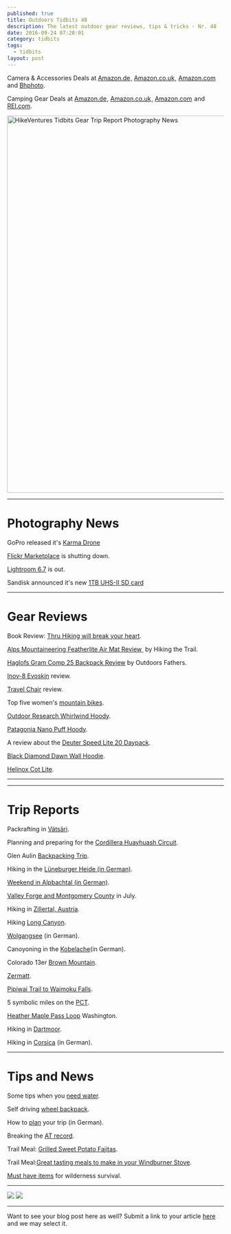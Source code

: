 ```yaml
---
published: true
title: Outdoors Tidbits 48
description: The latest outdoor gear reviews, tips & tricks - Nr. 48
date: 2016-09-24 07:28:01
category: tidbits
tags:
  - tidbits
layout: post
---
```


Camera & Accessories Deals at <a target="_blank" rel="nofollow" href="https://www.amazon.de/b/?_encoding=UTF8&camp=1638&creative=6742&linkCode=ur2&node=5457338031&pf_rd_i=571860&pf_rd_m=A3JWKAKR8XB7XF&pf_rd_p=1067386747&pf_rd_r=5564YVT458WCD2B30ZR9&pf_rd_s=merchandised-search-leftnav&pf_rd_t=101&site-redirect=de&tag=hikeve-21" rel="nofollow">Amazon.de</a><img src="http://ir-de.amazon-adsystem.com/e/ir?t=hikeve-21&l=ur2&o=3" width="1" height="1" border="0" alt="" style="border:none !important; margin:0px !important;"/>, <a target="_blank" rel="nofollow" href="https://www.amazon.co.uk/discounts-offers-pc-electronics/b/?_encoding=UTF8&camp=1634&creative=6738&linkCode=ur2&node=590987031&tag=hikeve07-21" rel="nofollow">Amazon.co.uk</a><img src="http://ir-uk.amazon-adsystem.com/e/ir?t=hikeve07-21&l=ur2&o=2" width="1" height="1" border="0" alt="" style="border:none !important; margin:0px !important;"/>, <a target="_blank" href="https://www.amazon.com/s/ref=s9_acss_bw_ln_camcolla_1_1?rh=i%3Aelectronics%2Cn%3A761198&ie=UTF8&pf_rd_m=ATVPDKIKX0DER&pf_rd_s=merchandised-search-leftnav&pf_rd_r=VJHQ4RB0RC82JN9P0705&pf_rd_t=101&pf_rd_p=2580408662&pf_rd_i=502394&_encoding=UTF8&tag=hikeve-20&linkCode=ur2&linkId=71ecc71caff04cc23a9737fbf6aa20a2&camp=1789&creative=9325" rel="nofollow">Amazon.com</a><img src="//ir-na.amazon-adsystem.com/e/ir?t=hikeve-20&l=ur2&o=1" width="1" height="1" border="0" alt="" style="border:none !important; margin:0px !important;" /> and <a href="http://www.bhphotovideo.com/find/dealZone.jsp/BI/19674/KBID/12320">Bhphoto</a>.

Camping Gear Deals at  <a target="_blank" rel="nofollow" href="https://www.amazon.de/s/?_encoding=UTF8&__mk_de_DE=%C3%85M%C3%85Z%C3%95%C3%91&bbn=16435091&camp=1638&creative=6742&linkCode=ur2&pf_rd_i=7194943031&pf_rd_m=A3JWKAKR8XB7XF&pf_rd_p=1e4b6427-ff04-4726-8a4e-7bfffbd495ae&pf_rd_r=2Z93BFR2FYQ5JCQ2GP6P&pf_rd_s=merchandised-search-leftnav&pf_rd_t=101&rh=i%3Asports%2Cn%3A16435051%2Cn%3A16435091%2Cn%3A16435151%2Cp_6%3AA3JWKAKR8XB7XF&site-redirect=de&tag=hikeve-21">Amazon.de</a><img src="http://ir-de.amazon-adsystem.com/e/ir?t=hikeve-21&l=ur2&o=3" width="1" height="1" border="0" alt="" style="border:none !important; margin:0px !important;" />, <a target="_blank" rel="nofollow" href="https://www.amazon.co.uk/s/?_encoding=UTF8&bbn=350630011&camp=1634&creative=6738&linkCode=ur2&pf_rd_i=319545011&pf_rd_m=A3P5ROKL5A1OLE&pf_rd_p=866645087&pf_rd_r=PKBNQ9633DWAG2Y7K80D&pf_rd_s=merchandised-search-leftnav&pf_rd_t=101&rh=i%3Asports%2Cn%3A318949011%2Cn%3A!319532011%2Cn%3A350630011%2Cn%3A319545011&tag=hikeve07-21" rel="nofollow">Amazon.co.uk</a><img src="http://ir-uk.amazon-adsystem.com/e/ir?t=hikeve07-21&l=ur2&o=2" width="1" height="1" border="0" alt="" style="border:none !important; margin:0px !important;" />, <a target="_blank" href="https://www.amazon.com/s/ref=amb_link_445064522_1?ie=UTF8&bbn=9927316011&field-pct-off=50-&lo=outdoor-recreation&rh=i%3Aoutdoor-recreation%2Cn%3A9927316011%2Cp_6%3AATVPDKIKX0DER%2Cn%3A3400371&pf_rd_m=ATVPDKIKX0DER&pf_rd_s=merchandised-search-leftnav&pf_rd_r=S3PAWAAFM66NGJ18FCH2&pf_rd_t=101&pf_rd_p=2362500142&pf_rd_i=9927316011&_encoding=UTF8&tag=hikeve-20&linkCode=ur2&linkId=63e7f0be9cfa6757362850ac0a82a8cb&camp=1789&creative=9325" rel="nofollow">Amazon.com</a><img src="//ir-na.amazon-adsystem.com/e/ir?t=hikeve-20&l=ur2&o=1" width="1" height="1" border="0" alt="" style="border:none !important; margin:0px !important;"> and <a href="https://www.rei.com/rei-garage/c/camping-and-hiking?r=c&pagesize=84&queryRule=outlet-only&ir=category%3Acamping-and-hiking&outlet=true" rel="nofollow">REI.com</a>.

<a data-flickr-embed="true"  href="https://www.flickr.com/photos/90204224@N07/15328753858/in/photolist-pCTf3y-pozkf1-pF3Zwy-pAZPNu-pD1wwh-pAZQiY-pAZPWW-pCLoYP-pCLp1x-pmxtmC-pmxStC-pD3Anc-pD1xwd-pD3As2-pmyib2-pxKTst-pggNrb-oUdAx3-gMCaYa-gMDbTT-gMCfAh" title="HikeVentures Tidbits Gear Trip Report Photography News"><img src="https://c3.staticflickr.com/4/3932/15328753858_16a537c062_o.jpg" width="1314" height="877" alt="HikeVentures Tidbits Gear Trip Report Photography News"></a><script async src="//embedr.flickr.com/assets/client-code.js" charset="utf-8"></script>

---

# Photography News
GoPro released it's [Karma Drone](https://www.bhphotovideo.com/c/product/1283469-REG/gopro_rkwxx_001_karma_core_quadcopter.html/BI/19674/KBID/12320/kw/GOKC/DFF/d10-v2-t1-xGOKC)

[Flickr Marketplace](http://www.dpreview.com/news/7241326722/flickr-marketplace-image-licensing-program-shuttered) is shutting down.

[Lightroom 6.7](http://blogs.adobe.com/lightroomjournal/2016/09/lightroom-cc-2015-7-now-available.html) is out.

Sandisk announced it's new [1TB UHS-II SD card](https://www.sandisk.com/about/media-center/press-releases/2016/western-digital-demonstrates-prototype-of-the-worlds-first-1terabyte-SDXC-card)

---

# Gear Reviews

Book Review: [Thru Hiking will break your heart](http://campfirechic.com/2016/09/thru-hiking-will-break-your-heart.html).

[Alps Mountaineering Featherlite Air Mat Review ][1] by Hiking the Trail.

[Haglofs Gram Comp 25 Backpack Review][2] by Outdoors Fathers.

[Inov-8 Evoskin](http://bushcraft.at/review-inov-8-evoskin/) review.

[Travel Chair](http://www.missourihowell.com/2016/09/23/gear-review-travelchair/) review.

Top five women's [mountain bikes](http://thegirloutdoors.co.uk/2016/09/23/top-five-ladies-mountain-bikes-2016/).

[Outdoor Research Whirlwind Hoody](http://www.littlegrunts.com/outdoor-research-whirlwind-hoody-orinsightlab/).

[Patagonia Nano Puff Hoody](https://thebigoutside.com/review-patagonia-nano-puff-hoody/).

A review about the [Deuter Speed Lite 20 Daypack](https://thebigoutside.com/gear-review-deuter-speed-lite-20-daypack/).

[Black Diamond Dawn Wall Hoodie](http://www.littlegrunts.com/black-diamond-dawn-wall-hoodie-review/).

[Helinox Cot Lite](http://www.thealpinestart.com/2016/09/review-helinox-cot-lite/).

---

<script type="text/javascript" src="//www.avantlink.com/link.php?ml=196169&amp;p=125311&amp;pw=150351&amp;ctc=tidbits&amp;open=_blank"></script>

---

# Trip Reports

Packrafting in [Vätsäri](http://caide.kuvat.fi/blog/47/vatsari%2C+the+king+of+finnish+wilderness+areas).

Planning and preparing for the [Cordillera Huayhuash Circuit](http://appalachiantrailgirl.com/cordillera-huayhuash-circuit-planning-preparing/).

Glen Aulin [Backpacking Trip](http://campfirechic.com/2016/09/glen-aulin-backpacking-trip.html).

Hiking in the [Lüneburger Heide (in German)](https://fotografischereisenundwanderungen.com/2016/09/23/lueneburger-heide-wandern-im-land-der-heidschnucke/).

[Weekend in Alpbachtal (in German)](https://www.berghelden.de/blog/wochenende-alpbachtal/).

[Valley Forge and Montgomery County](http://www.hikingthetrail.com/2016/09/valley-forge-and-montgomery-county-trip-july-2016/) in July.

Hiking in [Zillertal, Austria](http://www.gipfel-glueck.de/hoher-riffler-zillertal/).

Hiking [Long Canyon](http://www.modernhiker.com/2016/09/21/hiking-long-canyon/).

[Wolgangsee](http://www.bergheimat.net/2016/09/2-tage-am-wolfgangsee-durch-die-seenot.html) (in German).

Canoyoning in the [Kobelache](http://gipfelfieber.com/2016/09/21/canyoning-extrem-kobelache-alles-geht-den-bach-runter/)(in German).

Colorado 13er [Brown Mountain](http://3upadventures.com/2016/09/21/colorado-13er-brown-mountain/).

[Zermatt](https://walkingwomad.com/2016/09/21/zermatt/).

[Pipiwai Trail to Waimoku Falls](http://www.modernhiker.com/2016/09/20/hiking-the-pipiwai-trail-to-waimoku-falls/).

5 symbolic miles on the [PCT](https://walkingwomad.com/2016/09/20/5-symbolic-miles-along-the-pacific-crest-trail/).

[Heather Maple Pass Loop](http://www.adventure-inspired.com/2016/09/heather-maple-pass-loop-washington.html) Washington.

Hiking in [Dartmoor](http://www.twoblondeswalking.com/man-made/).

Hiking in [Corsica](http://www.auf-den-berg.de/wandern/korsika/wanderung-zu-dem-gumpen-von-purcaraccia/) (in German).

---

# Tips and News

Some tips when you [need water](http://blissfulhiking.blogspot.com/2016/09/i-need-water-7-things-you-can-do-in-dry.html).

Self driving [wheel backpack](https://hiking.org/2016/09/22/self-driving-wheel-backpacks/).

How to [plan](http://mehr-berge.de/vernuenftige-tourenplanung/) your trip (in German).

Breaking the [AT record](http://northeastexplorer.com/wordpress/?p=3995).

Trail Meal: [Grilled Sweet Potato Fajitas](http://www.freshoffthegrid.com/grilled-sweet-potato-fajitas/).

Trail Meal:[Great tasting meals to make in your Windburner Stove](http://s454105314.onlinehome.us/msr_blog/5-great-tasting-meals-to-make-in-your-windburner-stove-system/).

[Must have items](http://www.hikingthetrail.com/2016/09/7-must-have-items-for-wilderness-survival/) for wilderness survival.

---

<A href="http://www.bhphotovideo.com/find/dealZone.jsp?BI=19674&KW=&KBID=12320&img=bh_dealzone-200x250.gif">
<img src="http://www.bhphotovideo.com/images/affiliateimages/bh_dealzone-200x250.gif" border="0"></a>
<img src="http://affiliates.bhphotovideo.com/showban.asp?id=12320&img=bh_dealzone-200x250.gif" border=0>

---

Want to see your blog post here as well? Submit a link to your article [here][3] and we may select it.

[1]:	http://www.hikingthetrail.com/2016/09/alps-mountaineering-featherlite-air-mat-review/ "Alps Mountaineering Featherlite Air Mat Review"
[2]:	http://www.outdoorsfather.com/2016/09/gear-review-haglofs-gram-comp-25-backpack/
[3]:	https://www.facebook.com/HikeVentures/
